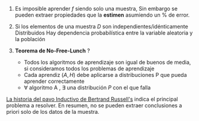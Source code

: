 1. Es imposible aprender $f$ siendo solo una muestra, Sin embargo se pueden extraer propiedades que la **estimen** asumiendo un % de error.

2. Si los elementos de una muestra $D$ son independientes/idénticamente Distribuidos 
	Hay dependencia probabilística entre la variable aleatoria y la población
	
3. **Teorema de No-Free-Lunch**
?
	- Todos los algoritmos de aprendizaje son igual de buenos de media, si consideramos todos los problemas de aprendizaje
	-  Cada aprendiz $(A,H)$ debe aplicarse a distribuciones P que pueda aprender correctamente
	-  $\forall$ algoritmo A , $\exists$  una distribución $P$ con el que falla

[La historia del pavo Inductivo de Bertrand Russell's](https://mashimo.wordpress.com/2013/03/12/bertrand-russells-inductivist-turkey/) indica el principal problema a resolver. En resumen, no se pueden extraer conclusiones a priori solo de los datos de la muestra.
